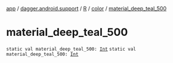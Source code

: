 [app](../../../index.md) / [dagger.android.support](../../index.md) / [R](../index.md) / [color](index.md) / [material_deep_teal_500](./material_deep_teal_500.md)

# material_deep_teal_500

`static val material_deep_teal_500: `[`Int`](https://kotlinlang.org/api/latest/jvm/stdlib/kotlin/-int/index.html)
`static val material_deep_teal_500: `[`Int`](https://kotlinlang.org/api/latest/jvm/stdlib/kotlin/-int/index.html)